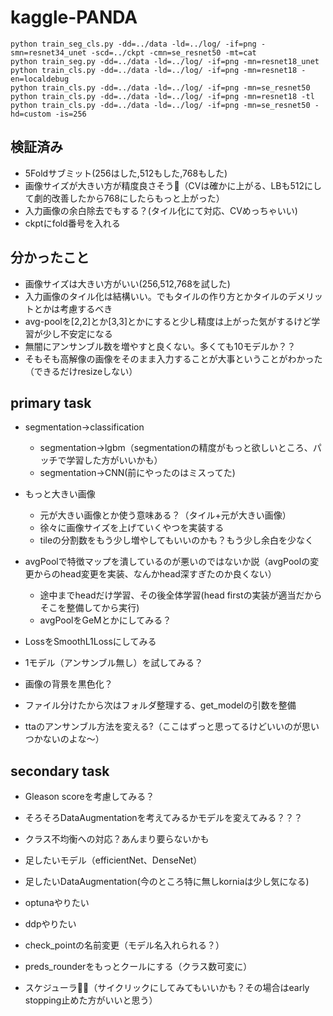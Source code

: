 # kaggle-PANDA

```
python train_seg_cls.py -dd=../data -ld=../log/ -if=png -smn=resnet34_unet -scd=../ckpt -cmn=se_resnet50 -mt=cat
python train_seg.py -dd=../data -ld=../log/ -if=png -mn=resnet18_unet
python train_cls.py -dd=../data -ld=../log/ -if=png -mn=resnet18 -en=localdebug
python train_cls.py -dd=../data -ld=../log/ -if=png -mn=se_resnet50
python train_cls.py -dd=../data -ld=../log/ -if=png -mn=resnet18 -tl
python train_cls.py -dd=../data -ld=../log/ -if=png -mn=se_resnet50 -hd=custom -is=256
```

## 検証済み
* 5Foldサブミット(256はした,512もした,768もした)
* 画像サイズが大きい方が精度良さそう（CVは確かに上がる、LBも512にして劇的改善したから768にしたらもっと上がった）
* 入力画像の余白除去でもする？(タイル化にて対応、CVめっちゃいい)
* ckptにfold番号を入れる


## 分かったこと
* 画像サイズは大きい方がいい(256,512,768を試した)
* 入力画像のタイル化は結構いい。でもタイルの作り方とかタイルのデメリットとかは考慮するべき
* avg-poolを[2,2]とか[3,3]とかにすると少し精度は上がった気がするけど学習が少し不安定になる
* 無闇にアンサンブル数を増やすと良くない。多くても10モデルか？？
* そもそも高解像の画像をそのまま入力することが大事ということがわかった（できるだけresizeしない）


## primary task
* segmentation→classification
    * segmentation→lgbm（segmentationの精度がもっと欲しいところ、パッチで学習した方がいいかも）
    * segmentation→CNN(前にやったのはミスってた)

* もっと大きい画像
    * 元が大きい画像とか使う意味ある？（タイル+元が大きい画像）
    * 徐々に画像サイズを上げていくやつを実装する
    * tileの分割数をもう少し増やしてもいいのかも？もう少し余白を少なく


* avgPoolで特徴マップを潰しているのが悪いのではないか説（avgPoolの変更からのhead変更を実装、なんかhead深すぎたのか良くない）
    * 途中までheadだけ学習、その後全体学習(head firstの実装が適当だからそこを整備してから実行)
    * avgPoolをGeMとかにしてみる？
* LossをSmoothL1Lossにしてみる
* 1モデル（アンサンブル無し）を試してみる？

* 画像の背景を黒色化？
* ファイル分けたから次はフォルダ整理する、get_modelの引数を整備
* ttaのアンサンブル方法を変える?（ここはずっと思ってるけどいいのが思いつかないのよな〜）

## secondary task
* Gleason scoreを考慮してみる？
* そろそろDataAugmentationを考えてみるかモデルを変えてみる？？？
* クラス不均衡への対応？あんまり要らないかも
* 足したいモデル（efficientNet、DenseNet）
* 足したいDataAugmentation(今のところ特に無しkorniaは少し気になる)
* optunaやりたい
* ddpやりたい
* check_pointの名前変更（モデル名入れられる？）
* preds_rounderをもっとクールにする（クラス数可変に）


* スケジューラ（サイクリックにしてみてもいいかも？その場合はearly stopping止めた方がいいと思う）

